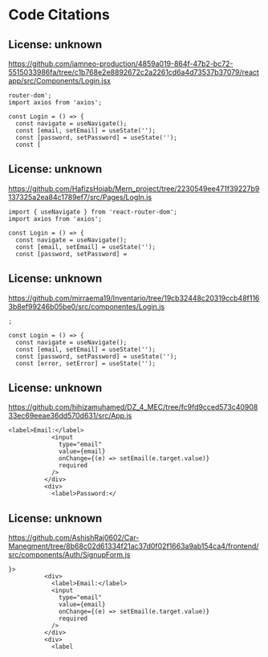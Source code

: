 # Code Citations

## License: unknown
https://github.com/iamneo-production/4859a019-864f-47b2-bc72-5515033986fa/tree/c1b768e2e8892672c2a2261cd6a4d73537b37079/reactapp/src/Components/Login.jsx

```
router-dom';
import axios from 'axios';

const Login = () => {
  const navigate = useNavigate();
  const [email, setEmail] = useState('');
  const [password, setPassword] = useState('');
  const [
```


## License: unknown
https://github.com/HafizsHoiab/Mern_project/tree/2230549ee471f39227b9137325a2ea84c1789ef7/src/Pages/LogIn.js

```
import { useNavigate } from 'react-router-dom';
import axios from 'axios';

const Login = () => {
  const navigate = useNavigate();
  const [email, setEmail] = useState('');
  const [password, setPassword] =
```


## License: unknown
https://github.com/mirraema19/Inventario/tree/19cb32448c20319ccb48f1163b8ef99246b05be0/src/componentes/Login.js

```
;

const Login = () => {
  const navigate = useNavigate();
  const [email, setEmail] = useState('');
  const [password, setPassword] = useState('');
  const [error, setError] = useState('');
```


## License: unknown
https://github.com/hihizamuhamed/DZ_4_MEC/tree/fc9fd9cced573c4090833ec69eeae36dd570d631/src/App.js

```
<label>Email:</label>
            <input
              type="email"
              value={email}
              onChange={(e) => setEmail(e.target.value)}
              required
            />
          </div>
          <div>
            <label>Password:</
```


## License: unknown
https://github.com/AshishRaj0602/Car-Manegment/tree/8b68c02d61334f21ac37d0f02f1663a9ab154ca4/frontend/src/components/Auth/SignupForm.js

```
}>
          <div>
            <label>Email:</label>
            <input
              type="email"
              value={email}
              onChange={(e) => setEmail(e.target.value)}
              required
            />
          </div>
          <div>
            <label
```

